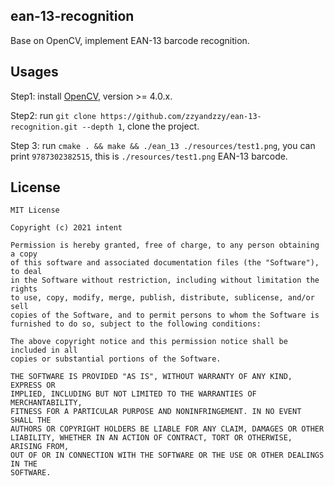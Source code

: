 ## ean-13-recognition
Base on OpenCV, implement EAN-13 barcode recognition.


## Usages

Step1: install [OpenCV](https://opencv.org/releases/), version >= 4.0.x.

Step2: run `git clone https://github.com/zzyandzzy/ean-13-recognition.git --depth 1`, clone the project.

Step 3: run `cmake . && make && ./ean_13 ./resources/test1.png`, you can print `9787302382515`, this is `./resources/test1.png` EAN-13 barcode.

## License

    MIT License
    
    Copyright (c) 2021 intent
    
    Permission is hereby granted, free of charge, to any person obtaining a copy
    of this software and associated documentation files (the "Software"), to deal
    in the Software without restriction, including without limitation the rights
    to use, copy, modify, merge, publish, distribute, sublicense, and/or sell
    copies of the Software, and to permit persons to whom the Software is
    furnished to do so, subject to the following conditions:
    
    The above copyright notice and this permission notice shall be included in all
    copies or substantial portions of the Software.
    
    THE SOFTWARE IS PROVIDED "AS IS", WITHOUT WARRANTY OF ANY KIND, EXPRESS OR
    IMPLIED, INCLUDING BUT NOT LIMITED TO THE WARRANTIES OF MERCHANTABILITY,
    FITNESS FOR A PARTICULAR PURPOSE AND NONINFRINGEMENT. IN NO EVENT SHALL THE
    AUTHORS OR COPYRIGHT HOLDERS BE LIABLE FOR ANY CLAIM, DAMAGES OR OTHER
    LIABILITY, WHETHER IN AN ACTION OF CONTRACT, TORT OR OTHERWISE, ARISING FROM,
    OUT OF OR IN CONNECTION WITH THE SOFTWARE OR THE USE OR OTHER DEALINGS IN THE
    SOFTWARE.



